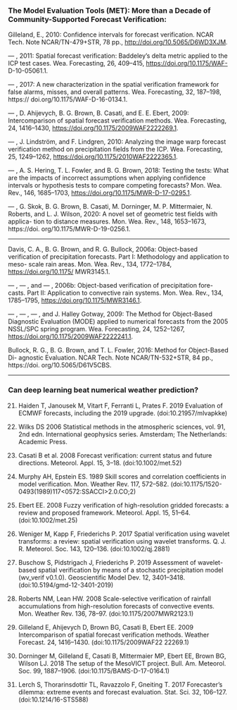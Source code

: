 ### The Model Evaluation Tools (MET): More than a Decade of Community-Supported Forecast Verification:


Gilleland, E., 2010: Confidence intervals for forecast verification. NCAR Tech.
Note NCAR/TN-479+STR, 78 pp., http://doi.org/10.5065/D6WD3XJM.

— , 2011: Spatial forecast verification: Baddeley’s delta metric applied to the ICP test cases. Wea. Forecasting, 26, 409–415, https://doi.org/10.1175/WAF-
D-10-05061.1.

— , 2017: A new characterization in the spatial verification framework for false
alarms, misses, and overall patterns. Wea. Forecasting, 32, 187–198, https://
doi.org/10.1175/WAF-D-16-0134.1.

— , D. Ahijevych, B. G. Brown, B. Casati, and E. E. Ebert, 2009: Intercomparison
of spatial forecast verification methods. Wea. Forecasting, 24, 1416–1430,
https://doi.org/10.1175/2009WAF2222269.1.

— , J. Lindström, and F. Lindgren, 2010: Analyzing the image warp forecast
verification method on precipitation fields from the ICP. Wea. Forecasting, 25,
1249–1262, https://doi.org/10.1175/2010WAF2222365.1.

— , A. S. Hering, T. L. Fowler, and B. G. Brown, 2018: Testing the tests: What are the impacts of incorrect assumptions when applying confidence intervals or hypothesis tests to compare competing forecasts? Mon. Wea. Rev., 146,
1685–1703, https://doi.org/10.1175/MWR-D-17-0295.1.

— , G. Skok, B. G. Brown, B. Casati, M. Dorninger, M. P. Mittermaier, N. Roberts,
and L. J. Wilson, 2020: A novel set of geometric test fields with applica- tion to distance measures. Mon. Wea. Rev., 148, 1653–1673, https://doi. org/10.1175/MWR-D-19-0256.1.

-----------------------------------

Davis, C. A., B. G. Brown, and R. G. Bullock, 2006a: Object-based verification of precipitation forecasts. Part I: Methodology and application to meso- scale rain areas. Mon. Wea. Rev., 134, 1772–1784, https://doi.org/10.1175/ MWR3145.1.

— , — , and — , 2006b: Object-based verification of precipitation fore- casts. Part II: Application to convective rain systems. Mon. Wea. Rev., 134, 1785–1795, https://doi.org/10.1175/MWR3146.1.

— , — , — , and J. Halley Gotway, 2009: The Method for Object-Based Diagnostic Evaluation (MODE) applied to numerical forecasts from the 2005 NSSL/SPC spring program. Wea. Forecasting, 24, 1252–1267, https://doi.org/10.1175/2009WAF2222241.1.

Bullock, R. G., B. G. Brown, and T. L. Fowler, 2016: Method for Object-Based Di- agnostic Evaluation. NCAR Tech. Note NCAR/TN-532+STR, 84 pp., https://doi. org/10.5065/D61V5CBS.

----------------------------------------------------
### Can deep learning beat numerical weather prediction?

21. Haiden T, Janousek M, Vitart F, Ferranti L, Prates F. 2019 Evaluation of ECMWF forecasts, including the 2019 upgrade. (doi:10.21957/mlvapkke)

91. Wilks DS 2006 Statistical methods in the atmospheric sciences, vol. 91, 2nd edn. International geophysics series. Amsterdam; The Netherlands: Academic Press.

114. Casati B et al. 2008 Forecast verification: current status and future directions. Meteorol. Appl.
15, 3–18. (doi:10.1002/met.52)

115. Murphy AH, Epstein ES. 1989 Skill scores and correlation coefficients in model verification.
Mon. Weather Rev. 117, 572–582. (doi:10.1175/1520-0493(1989)117<0572:SSACCI>2.0.CO;2)

116. Ebert EE. 2008 Fuzzy verification of high-resolution gridded forecasts: a review and
proposed framework. Meteorol. Appl. 15, 51–64. (doi:10.1002/met.25)

117. Weniger M, Kapp F, Friederichs P. 2017 Spatial verification using wavelet transforms: a review: spatial verification using wavelet transforms. Q. J. R. Meteorol. Soc. 143, 120–136.
(doi:10.1002/qj.2881)

118. Buschow S, Pidstrigach J, Friederichs P. 2019 Assessment of wavelet-based spatial
verification by means of a stochastic precipitation model (wv_verif v0.1.0). Geoscientific Model
Dev. 12, 3401–3418. (doi:10.5194/gmd-12-3401-2019)


119. Roberts NM, Lean HW. 2008 Scale-selective verification of rainfall accumulations
from high-resolution forecasts of convective events. Mon. Weather Rev. 136, 78–97.
(doi:10.1175/2007MWR2123.1)
120. Gilleland E, Ahijevych D, Brown BG, Casati B, Ebert EE. 2009 Intercomparison of spatial
forecast verification methods. Weather Forecast. 24, 1416–1430. (doi:10.1175/2009WAF22
22269.1)
121. Dorninger M, Gilleland E, Casati B, Mittermaier MP, Ebert EE, Brown BG, Wilson
LJ. 2018 The setup of the MesoVICT project. Bull. Am. Meteorol. Soc. 99, 1887–1906. (doi:10.1175/BAMS-D-17-0164.1)
122. Lerch S, Thorarinsdottir TL, Ravazzolo F, Gneiting T. 2017 Forecaster’s dilemma: extreme events and forecast evaluation. Stat. Sci. 32, 106–127. (doi:10.1214/16-STS588)

